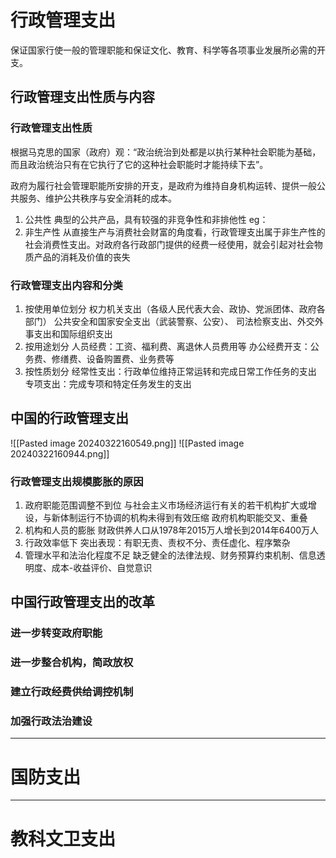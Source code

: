 # 行政管理支出

保证国家行使一般的管理职能和保证文化、教育、科学等各项事业发展所必需的开支。

## 行政管理支出性质与内容

### 行政管理支出性质

根据马克思的国家（政府）观：“政治统治到处都是以执行某种社会职能为基础，而且政治统治只有在它执行了它的这种社会职能时才能持续下去”。

政府为履行社会管理职能所安排的开支，是政府为维持自身机构运转、提供一般公共服务、维护公共秩序与安全消耗的成本。
1. 公共性
	典型的公共产品，具有较强的非竞争性和非排他性
	eg：
2.  非生产性
	从直接生产与消费社会财富的角度看，行政管理支出属于非生产性的社会消费性支出。对政府各行政部门提供的经费一经使用，就会引起对社会物质产品的消耗及价值的丧失
### 行政管理支出内容和分类

1. 按使用单位划分
	权力机关支出（各级人民代表大会、政协、党派团体、政府各部门）
	公共安全和国家安全支出（武装警察、公安）、
	司法检察支出、外交外事支出和国际组织支出
2. 按用途划分
	人员经费：工资、福利费、离退休人员费用等
	办公经费开支：公务费、修缮费、设备购置费、业务费等
3. 按性质划分
	经常性支出：行政单位维持正常运转和完成日常工作任务的支出
	专项支出：完成专项和特定任务发生的支出

## 中国的行政管理支出

![[Pasted image 20240322160549.png]]
![[Pasted image 20240322160944.png]]

### 行政管理支出规模膨胀的原因

1. 政府职能范围调整不到位
	与社会主义市场经济运行有关的若干机构扩大或增设，与新体制运行不协调的机构未得到有效压缩
	政府机构职能交叉、重叠
2. 机构和人员的膨胀
	财政供养人口从1978年2015万人增长到2014年6400万人
3. 行政效率低下
	 突出表现：有职无责、责权不分、责任虚化、程序繁杂
4. 管理水平和法治化程度不足
	缺乏健全的法律法规、财务预算约束机制、信息透明度、成本-收益评价、自觉意识

## 中国行政管理支出的改革

### 进一步转变政府职能

### 进一步整合机构，简政放权

### 建立行政经费供给调控机制

### 加强行政法治建设

---

# 国防支出



---

# 教科文卫支出